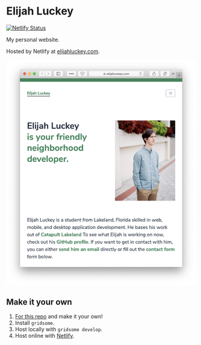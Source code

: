 # Elijah Luckey

[![Netlify Status](https://api.netlify.com/api/v1/badges/9c96886f-5290-4e90-bb2d-870e17fbdc47/deploy-status)](https://app.netlify.com/sites/luckey-elijah/deploys)

My personal website.

Hosted by Netlify at [elijahluckey.com](https://elijahluckey.com).

![Site Image](static/site-demo.png)

## Make it your own

1. [For this repo](https://github.com/Luckey-Elijah/Personal-Site/fork) and make it your own!
2. Install `gridsome`.
3. Host locally with `gridsome develop`.
4. Host online with [Netlify](https://www.netlify.com).
